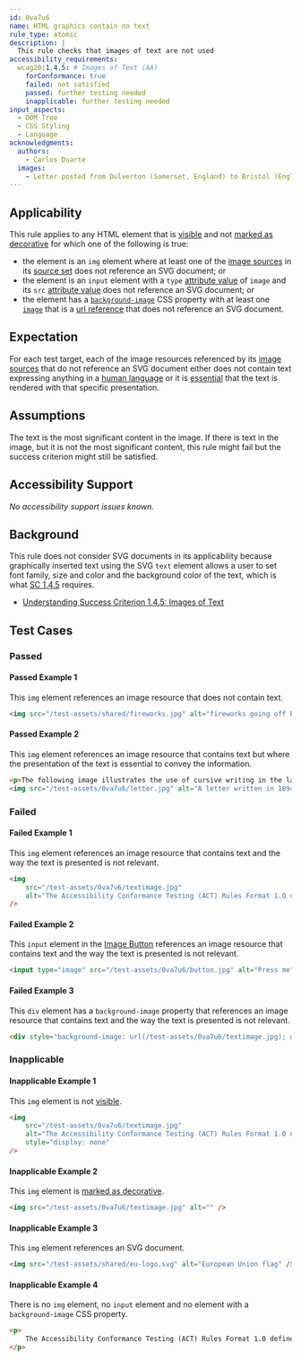 ```yaml
---
id: 0va7u6
name: HTML graphics contain no text
rule_type: atomic
description: |
  This rule checks that images of text are not used
accessibility_requirements:
  wcag20:1.4.5: # Images of Text (AA)
    forConformance: true
    failed: not satisfied
    passed: further testing needed
    inapplicable: further testing needed
input_aspects:
  - DOM Tree
  - CSS Styling
  - Language
acknowledgments:
  authors:
    - Carlos Duarte
  images:
    - Letter posted from Dulverton (Somerset, England) to Bristol (England) in 1894. Released into the public domain by Adrian Pingstone.
---
```


## Applicability

This rule applies to any HTML element that is [visible][] and not [marked as decorative][] for which one of the following is true:

- the element is an `img` element where at least one of the [image sources][] in its [source set][] does not reference an SVG document; or
- the element is an `input` element with a `type` [attribute value][] of `image` and its `src` [attribute value][] does not reference an SVG document; or
- the element has a [`background-image`][background-image] CSS property with at least one [`image`][css-image] that is a [url reference][url-reference] that does not reference an SVG document.

## Expectation

For each test target, each of the image resources referenced by its [image sources][] that do not reference an SVG document either does not contain text expressing anything in a [human language][] or it is [essential][] that the text is rendered with that specific presentation.

## Assumptions

The text is the most significant content in the image. If there is text in the image, but it is not the most significant content, this rule might fail but the success criterion might still be satisfied.

## Accessibility Support

_No accessibility support issues known._

## Background

This rule does not consider SVG documents in its applicability because graphically inserted text using the SVG `text` element allows a user to set font family, size and color and the background color of the text, which is what [SC 1.4.5][sc1.4.5] requires.

- [Understanding Success Criterion 1.4.5: Images of Text][sc1.4.5]

## Test Cases

### Passed

#### Passed Example 1

This `img` element references an image resource that does not contain text.

```html
<img src="/test-assets/shared/fireworks.jpg" alt="fireworks going off behind the Eiffel tower at night" />
```

#### Passed Example 2

This `img` element references an image resource that contains text but where the presentation of the text is essential to convey the information.

```html
<p>The following image illustrates the use of cursive writing in the late nineteenth century.</p>
<img src="/test-assets/0va7u6/letter.jpg" alt="A letter written in 1894 showing the use of cursive writing" />
```

### Failed

#### Failed Example 1

This `img` element references an image resource that contains text and the way the text is presented is not relevant.

```html
<img
	src="/test-assets/0va7u6/textimage.jpg"
	alt="The Accessibility Conformance Testing (ACT) Rules Format 1.0 defines a format for writing accessibility test rules."
/>
```

#### Failed Example 2

This `input` element in the [Image Button][] references an image resource that contains text and the way the text is presented is not relevant.

```html
<input type="image" src="/test-assets/0va7u6/button.jpg" alt="Press me" />
```

#### Failed Example 3

This `div` element has a `background-image` property that references an image resource that contains text and the way the text is presented is not relevant.

```html
<div style="background-image: url(/test-assets/0va7u6/textimage.jpg); width: 500px; height: 200px;" />
```

### Inapplicable

#### Inapplicable Example 1

This `img` element is not [visible][].

```html
<img
	src="/test-assets/0va7u6/textimage.jpg"
	alt="The Accessibility Conformance Testing (ACT) Rules Format 1.0 defines a format for writing accessibility test rules."
	style="display: none"
/>
```

#### Inapplicable Example 2

This `img` element is [marked as decorative][].

```html
<img src="/test-assets/0va7u6/textimage.jpg" alt="" />
```

#### Inapplicable Example 3

This `img` element references an SVG document.

```html
<img src="/test-assets/shared/eu-logo.svg" alt="European Union flag" />
```

#### Inapplicable Example 4

There is no `img` element, no `input` element and no element with a `background-image` CSS property.

```html
<p>
	The Accessibility Conformance Testing (ACT) Rules Format 1.0 defines a format for writing accessibility test rules.
</p>
```

[attribute value]: #attribute-value 'Definition of Attribute Value'
[background-image]: https://drafts.csswg.org/css-backgrounds-3/#typedef-bg-image
[css-image]: https://www.w3.org/TR/css-images-3/#typedef-image
[essential]: https://www.w3.org/WAI/WCAG21/Understanding/images-of-text.html#dfn-essential 'Definition of essential'
[human language]: https://www.w3.org/WAI/WCAG21/Understanding/images-of-text.html#dfn-human-language 'Definition of human language'
[image button]: https://html.spec.whatwg.org/multipage/input.html#image-button-state-(type=image)
[image sources]: https://html.spec.whatwg.org/multipage/images.html#image-source
[marked as decorative]: #marked-as-decorative 'Definition of marked as decorative'
[sc1.4.5]: https://www.w3.org/WAI/WCAG21/Understanding/images-of-text.html
[source set]: https://html.spec.whatwg.org/multipage/images.html#source-set
[url-reference]: https://www.w3.org/TR/css-images-3/#url-notation
[visible]: #visible 'Definition of visible'
